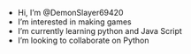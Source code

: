 -  Hi, I’m @DemonSlayer69420
-  I’m interested in making games
-  I’m currently learning python and Java Script
-  I’m looking to collaborate on Python
  

<!---
DemonSlayer69420/DemonSlayer69420 is a ✨ special ✨ repository because its `README.md` (this file) appears on your GitHub profile.
You can click the Preview link to take a look at your changes.
--->
